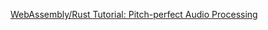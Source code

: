 [WebAssembly/Rust Tutorial: Pitch-perfect Audio Processing](https://www.toptal.com/webassembly/webassembly-rust-tutorial-web-audio)